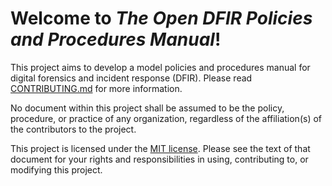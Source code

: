 # Welcome to _The Open DFIR Policies and Procedures Manual_!

This project aims to develop a model policies and procedures manual for digital forensics and incident response (DFIR). Please read [CONTRIBUTING.md](https://github.com/hollykennedy/open-DFIR-pol-proc/blob/main/CONTRIBUTING.md) for more information.

No document within this project shall be assumed to be the policy, procedure, or practice of any organization, regardless of the affiliation(s) of the contributors to the project.

This project is licensed under the [MIT license](https://github.com/hollykennedy/open-DFIR-pol-proc/blob/main/LICENSE). Please see the text of that document for your rights and responsibilities in using, contributing to, or modifying this project.
